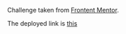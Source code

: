 Challenge taken from [Frontent Mentor](https://www.frontendmentor.io).

The deployed link is [this]()
